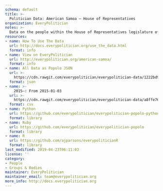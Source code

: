 ```yaml
---
schema: default
title: >-
  Politician Data: American Samoa — House of Representatives
organization: EveryPolitician
notes: >-
  Data on the people within the House of Representatives legislature of American Samoa.
resources:
- name: How To Use The Data
  url: http://docs.everypolitician.org/use_the_data.html
  format: info
- name: View on EveryPolitician
  url: http://everypolitician.org/american-samoa/
  format: info
- name: All Data as Popolo JSON
  url: >-
    https://cdn.rawgit.com/everypolitician/everypolitician-data/1222bd9422baeb688c03a587d8f2736f8b417a03/data/American_Samoa/House/ep-popolo-v1.0.json
  format: json
- name: >-
    2015–: From 2015-01-03
  url: >-
    https://cdn.rawgit.com/everypolitician/everypolitician-data/a8ffe76bdcbc7ca1229ffb42640d052093c26470/data/American_Samoa/House/term-2014.csv
  format: csv
- name: Python
  url: https://github.com/everypolitician/everypolitician-popolo-python
  format: library
- name: Ruby
  url: https://github.com/everypolitician/everypolitician-popolo
  format: library
- name: R
  url: https://github.com/ajparsons/everypoliticianR
  format: library
last_modified: 2019-04-23T06:11:03
license: ''
category:
- People
- Groups & Bodies
maintainer: EveryPolitician
maintainer_email: team@everypolitician.org
more_info: http://docs.everypolitician.org
---
```

